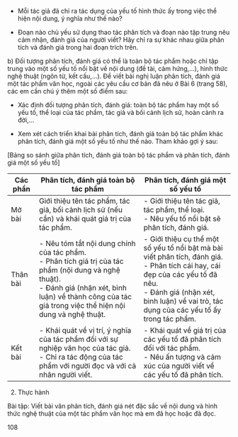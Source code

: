- Mỗi tác giả đã chỉ ra tác dụng của yếu tố hình thức ấy trong việc thể hiện nội dung, ý nghĩa như thế nào?

- Đoạn nào chủ yếu sử dụng thao tác phân tích và đoạn nào tập trung nêu cảm nhận, đánh giá của người viết? Hãy chỉ ra sự khác nhau giữa phân tích và đánh giá trong hai đoạn trích trên.

b) Đối tượng phân tích, đánh giá có thể là toàn bộ tác phẩm hoặc chỉ tập trung vào một số yếu tố nổi bật về nội dung (đề tài, cảm hứng,...), hình thức nghệ thuật (ngôn từ, kết cấu,...). Để viết bài nghị luận phân tích, đánh giá một tác phẩm văn học, ngoài các yêu cầu cơ bản đã nêu ở Bài 6 (trang 58), các em cần chú ý thêm một số điểm sau:

- Xác định đối tượng phân tích, đánh giá: toàn bộ tác phẩm hay một số yếu tố, thể loại của tác phẩm, tác giả và bối cảnh lịch sử, hoàn cảnh ra đời,...

- Xem xét cách triển khai bài phân tích, đánh giá toàn bộ tác phẩm khác phân tích, đánh giá một số yếu tố như thế nào. Tham khảo gợi ý sau:

[Bảng so sánh giữa phân tích, đánh giá toàn bộ tác phẩm và phân tích, đánh giá một số yếu tố]

Các phần | Phân tích, đánh giá toàn bộ tác phẩm | Phân tích, đánh giá một số yếu tố
--- | --- | ---
Mở bài | Giới thiệu tên tác phẩm, tác giả, bối cảnh lịch sử (nếu cần) và khái quát giá trị của tác phẩm. | - Giới thiệu tên tác giả, tác phẩm, thể loại.<br>- Nêu yếu tố nổi bật sẽ phân tích, đánh giá.
Thân bài | - Nêu tóm tắt nội dung chính của tác phẩm.<br>- Phân tích giá trị của tác phẩm (nội dung và nghệ thuật).<br>- Đánh giá (nhận xét, bình luận) về thành công của tác giả trong việc thể hiện nội dung và nghệ thuật. | - Giới thiệu cụ thể một số yếu tố nổi bật mà bài viết phân tích, đánh giá.<br>- Phân tích cái hay, cái đẹp của các yếu tố đã nêu.<br>- Đánh giá (nhận xét, bình luận) về vai trò, tác dụng của các yếu tố ấy trong tác phẩm.
Kết bài | - Khái quát về vị trí, ý nghĩa của tác phẩm đối với sự nghiệp văn học của tác giả.<br>- Chỉ ra tác động của tác phẩm với người đọc và với cả nhân người viết. | - Khái quát về giá trị của các yếu tố đã phân tích đối với tác phẩm.<br>- Nêu ấn tượng và cảm xúc của người viết về các yếu tố đã phân tích.

2. Thực hành

Bài tập: Viết bài văn phân tích, đánh giá nét đặc sắc về nội dung và hình thức nghệ thuật của một tác phẩm văn học mà em đã học hoặc đã đọc.

108